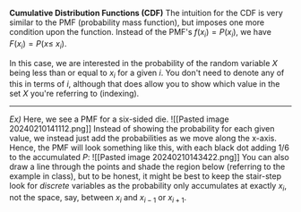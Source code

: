 
**Cumulative Distribution Functions (CDF)**
The intuition for the CDF is very similar to the PMF (probability mass function), but imposes one more condition upon the function. Instead of the PMF's
	$f(x_i)=P(x_i)$,
we have
	$F(x_i)=P(x\leq~x_i)$.

In this case, we are interested in the probability of the random variable $X$ being less than or equal to $x_i$ for a given $i$. You don't need to denote any of this in terms of $i$, although that does allow you to show which value in the set $X$ you're referring to (indexing).

---
*Ex)*
Here, we see a PMF for a six-sided die.
![[Pasted image 20240210141112.png]]
Instead of showing the probability for each given value, we instead just add the probabilities as we move along the x-axis. Hence, the PMF will look something like this, with each black dot adding $1/6$ to the accumulated $P$:
![[Pasted image 20240210143422.png]]
You can also draw a line through the points and shade the region below (referring to the example in class), but to be honest, it might be best to keep the stair-step look for *discrete* variables as the probability only accumulates at exactly $x_i$, not the space, say, between $x_i$ and $x_{i-1}$ or $x_{i+1}$.